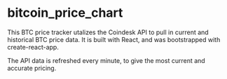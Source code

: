 # bitcoin_price_chart

This BTC price tracker utalizes the Coindesk API to pull in current and historical BTC price data. It is built with React, and was bootstrapped with create-react-app.  

The API data is refreshed every minute, to give the most current and accurate pricing.
